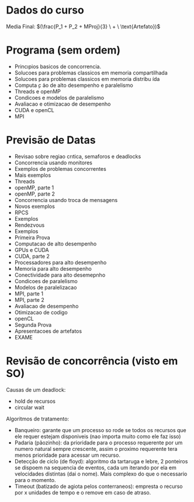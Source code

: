 # Dados do curso
Media Final: $(\frac{P_1 + P_2 + MProj}{3} \ + \ \text{Artefato})$

# Programa (sem ordem)
- Princıpios basicos de concorrencia.
- Solucoes para problemas classicos em memoria compartilhada
- Solucoes para problemas classicos em memoria distribu ́ıda
- Computa ̧c ̃ao de alto desempenho e paralelismo
- Threads e openMP
- Condicoes e modelos de paralelismo
- Avaliacao e otimizacao de desempenho
- CUDA e openCL
- MPI

# Previsão de Datas

- Revisao sobre regiao crıtica, semaforos e deadlocks
- Concorrencia usando monitores
- Exemplos de problemas concorrentes
- Mais exemplos
- Threads
- openMP, parte 1
- openMP, parte 2
- Concorrencia usando troca de mensagens
- Novos exemplos
- RPCS
- Exemplos
- Rendezvous
- Exemplos
- Primeira Prova
- Computacao de alto desempenho
- GPUs e CUDA
- CUDA, parte 2
- Processadores para alto desempenho
- Memoria para alto desempenho
- Conectividade para alto desemepnho
- Condicoes de paralelismo
- Modelos de paralelizacao
- MPI, parte 1
- MPI, parte 2
- Avaliacao de desempenho
- Otimizacao de codigo
- openCL
- Segunda Prova
- Apresentacoes de artefatos
- EXAME

# Revisão de concorrência (visto em SO)

Causas de um deadlock:
- hold de recursos 
- circular wait

Algoritmos de tratamento:
- Banqueiro: garante que um processo so rode se todos os recursos que ele requer estejam disponiveis (nao importa muito como ele faz isso)
- Padaria (pãozinho): da prioridade para o processo requerente por um numero natural sempre crescente, assim o proximo requerente tera menos prioridade para acessar um recurso.
- Detecção de ciclo (de floyd):  algoritmo da tartaruga e lebre, 2 ponteiros se dispoem na sequencia de eventos, cada um iterando por ela em velocidades distintas (dai o nome). Mais complexo do que o necessario para o momento.
- Timeout (batizado de agiota pelos conterraneos): empresta o recurso por x unidades de tempo e o remove em caso de atraso.
